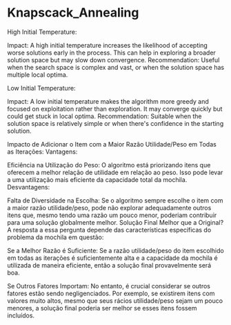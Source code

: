 # Knapscack_Annealing

 
High Initial Temperature:

Impact: A high initial temperature increases the likelihood of accepting worse solutions early in the process. This can help in exploring a broader solution space but may slow down convergence.
Recommendation: Useful when the search space is complex and vast, or when the solution space has multiple local optima.

Low Initial Temperature:

Impact: A low initial temperature makes the algorithm more greedy and focused on exploitation rather than exploration. It may converge quickly but could get stuck in local optima.
Recommendation: Suitable when the solution space is relatively simple or when there's confidence in the starting solution.

   Impacto de Adicionar o Item com a Maior Razão Utilidade/Peso em Todas as Iterações:
Vantagens:

Eficiência na Utilização do Peso: O algoritmo está priorizando itens que oferecem a melhor relação de utilidade em relação ao peso. Isso pode levar a uma utilização mais eficiente da capacidade total da mochila.
Desvantagens:

Falta de Diversidade na Escolha: Se o algoritmo sempre escolhe o item com a maior razão utilidade/peso, pode não explorar adequadamente outros itens que, mesmo tendo uma razão um pouco menor, poderiam contribuir para uma solução globalmente melhor.
Solução Final Melhor que a Original?
A resposta a essa pergunta depende das características específicas do problema da mochila em questão:

Se a Melhor Razão é Suficiente: Se a razão utilidade/peso do item escolhido em todas as iterações é suficientemente alta e a capacidade da mochila é utilizada de maneira eficiente, então a solução final provavelmente será boa.

Se Outros Fatores Importam: No entanto, é crucial considerar se outros fatores estão sendo negligenciados. Por exemplo, se existirem itens com valores muito altos, mesmo que seus rácios utilidade/peso sejam um pouco menores, a solução final poderia ser melhor se esses itens fossem incluídos.
